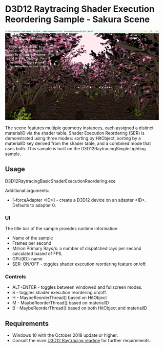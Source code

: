 # D3D12 Raytracing Shader Execution Reordering Sample - Sakura Scene
![D3D12 Raytracing SER](Screenshot.png)

The scene features multiple geometry instances, each assigned a distinct materialID via the shader table. Shader Execution Reordering (SER) is demonstrated using three modes: sorting by HitObject, sorting by a materialID key derived from the shader table, and a combined mode that uses both. This sample is built on the D3D12RaytracingSimpleLighting sample.

## Usage
D3D12RaytracingBasicShaderExecutionReordering.exe

Additional arguments:
  * [-forceAdapter \<ID>] - create a D3D12 device on an adapter \<ID>. Defaults to adapter 0.

### UI
The title bar of the sample provides runtime information:
* Name of the sample
* Frames per second
* Million Primary Rays/s: a number of dispatched rays per second calculated based of FPS.
* GPU[ID]: name
* SER: ON/OFF - toggles shader execution reordering feature on/off.

### Controls
* ALT+ENTER - toggles between windowed and fullscreen modes.
* S - toggles shader execution reordering on/off.
* H - MaybeReorderThread() based on HitObject
* M - MaybeReorderThread() based on materialID
* B - MaybeReorderThread() based on both HitObject and materialID

## Requirements
* Windows 10 with the October 2018 update or higher.
* Consult the main [D3D12 Raytracing readme](../../readme.md) for further requirements.